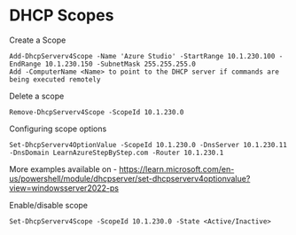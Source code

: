 # DHCP Scopes

Create a Scope

    Add-DhcpServerv4Scope -Name 'Azure Studio' -StartRange 10.1.230.100 -EndRange 10.1.230.150 -SubnetMask 255.255.255.0
    Add -ComputerName <Name> to point to the DHCP server if commands are being executed remotely

Delete a scope

    Remove-DhcpServerv4Scope -ScopeId 10.1.230.0

Configuring scope options

    Set-DhcpServerv4OptionValue -ScopeId 10.1.230.0 -DnsServer 10.1.230.11 -DnsDomain LearnAzureStepByStep.com -Router 10.1.230.1

More examples available on - https://learn.microsoft.com/en-us/powershell/module/dhcpserver/set-dhcpserverv4optionvalue?view=windowsserver2022-ps

Enable/disable scope

    Set-DhcpServerv4Scope -ScopeId 10.1.230.0 -State <Active/Inactive>

